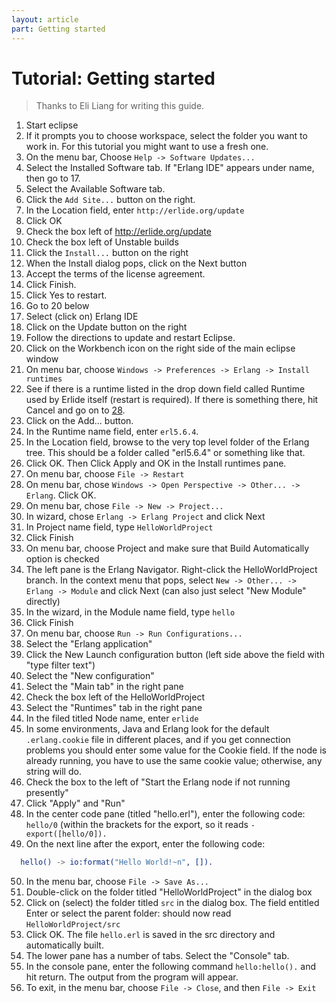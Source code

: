 ```yaml
---
layout: article
part: Getting started
---
```


# Tutorial: Getting started

> Thanks to Eli Liang for writing this guide.

1. Start eclipse
2. If it prompts you to choose workspace, select the folder you want to work in. For this tutorial you might want to use a fresh one.
3. On the menu bar, Choose `Help -> Software Updates...`
4. Select the Installed Software tab. If "Erlang IDE" appears under name, then go to 17.
5. Select the Available Software tab.
6. Click the `Add Site...` button on the right.
7. In the Location field, enter `http://erlide.org/update`
8. Click OK
9. Check the box left of http://erlide.org/update
10. Check the box left of Unstable builds
11. Click the `Install...` button on the right
12. When the Install dialog pops, click on the Next button
13. Accept the terms of the license agreement.
14. Click Finish.
15. Click Yes to restart.
16. Go to 20 below
17. Select (click on) Erlang IDE
18. Click on the Update button on the right
19. Follow the directions to update and restart Eclipse.
20. Click on the Workbench icon on the right side of the main eclipse window
21. On menu bar, choose `Windows -> Preferences -> Erlang -> Install runtimes`
22. See if there is a runtime listed in the drop down field called Runtime used by Erlide itself (restart is required). If there is something there, hit Cancel and go on to [28](#5).
23. Click on the Add... button.
24. In the Runtime name field, enter `erl5.6.4`.
25. In the Location field, browse to the very top level folder of the Erlang tree. This should be a folder called "erl5.6.4" or something like that.
26. Click OK. Then Click Apply and OK in the Install runtimes pane.
27. On menu bar, choose `File -> Restart`
28. <a name="5"/> On menu bar, chose `Windows -> Open Perspective -> Other... -> Erlang`. Click OK.
29. On menu bar, chose `File -> New -> Project...`
30. In wizard, chose `Erlang -> Erlang Project` and click Next
31. In Project name field, type `HelloWorldProject`
32. Click Finish
33. On menu bar, choose Project and make sure that Build Automatically option is checked
34. The left pane is the Erlang Navigator. Right-click the HelloWorldProject branch. In the context menu that pops, select `New -> Other... -> Erlang -> Module` and click Next (can also just select "New Module" directly)
35. In the wizard, in the Module name field, type `hello`
36. Click Finish
37. On menu bar, choose `Run -> Run Configurations...`
38. Select the "Erlang application"
39. Click the New Launch configuration button (left side above the field with "type filter text")
40. Select the "New configuration"
41. Select the "Main tab" in the right pane
42. Check the box left of the HelloWorldProject
43. Select the "Runtimes" tab in the right pane
44. In the filed titled Node name, enter `erlide`
45. In some environments, Java and Erlang look for the default `.erlang.cookie` file in different places, and if you get connection problems you should enter some value for the Cookie field. If the node is already running, you have to use the same cookie value; otherwise, any string will do.
46. Check the box to the left of "Start the Erlang node if not running presently"
47. Click "Apply" and "Run"
48. In the center code pane (titled "hello.erl"), enter the following code: `hello/0` (within the brackets for the export, so it reads `-export([hello/0]).`
49. On the next line after the export, enter the following code:
  ```erlang
    hello() -> io:format("Hello World!~n", []).
  ```
50. In the menu bar, choose `File -> Save As...`
51. Double-click on the folder titled "HelloWorldProject" in the dialog box
52. Click on (select) the folder titled `src` in the dialog box. The field entitled Enter or select the parent folder: should now read `HelloWorldProject/src`
53. Click OK. The file `hello.erl` is saved in the src directory and automatically built.
54. The lower pane has a number of tabs. Select the "Console" tab.
55. In the console pane, enter the following command `hello:hello().` and hit return. The output from the program will appear.
56. To exit, in the menu bar, choose `File -> Close`, and then `File -> Exit`